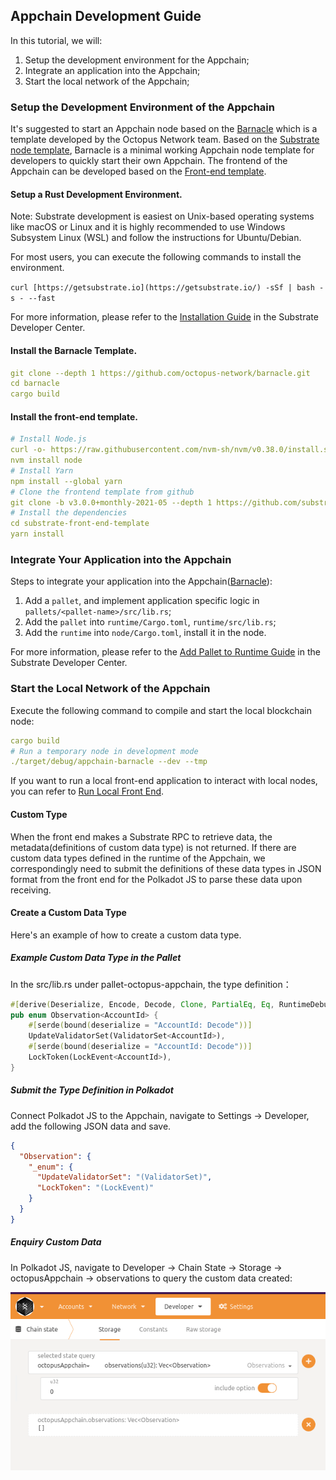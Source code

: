 ## Appchain Development Guide

In this tutorial, we will:

1. Setup the development environment for the Appchain;
2. Integrate an application into the Appchain;
3. Start the local network of the Appchain;

### Setup the Development Environment of the Appchain

It's suggested to start an Appchain node based on the [Barnacle](https://github.com/octopus-network/barnacle) which is a template developed by the Octopus Network team. Based on the [Substrate node template](https://github.com/substrate-developer-hub/substrate-node-template), Barnacle is a minimal working Appchain node template for developers to quickly start their own Appchain. The frontend of the Appchain can be developed based on the [Front-end template](https://github.com/substrate-developer-hub/substrate-front-end-template).

#### Setup a Rust Development Environment.

Note: Substrate development is easiest on Unix-based operating systems like macOS or Linux and it is highly recommended to use Windows Subsystem Linux (WSL) and follow the instructions for Ubuntu/Debian.

For most users, you can execute the following commands to install the environment.

`curl [https://getsubstrate.io](https://getsubstrate.io/) -sSf | bash -s - --fast`

For more information, please refer to the [Installation Guide](https://substrate.dev/docs/en/knowledgebase/getting-started/) in the Substrate Developer Center.

#### Install the Barnacle Template.

```yaml
git clone --depth 1 https://github.com/octopus-network/barnacle.git
cd barnacle
cargo build
```

#### Install the front-end template.

```yaml
# Install Node.js
curl -o- https://raw.githubusercontent.com/nvm-sh/nvm/v0.38.0/install.sh | bash
nvm install node
# Install Yarn
npm install --global yarn
# Clone the frontend template from github
git clone -b v3.0.0+monthly-2021-05 --depth 1 https://github.com/substrate-developer-hub/substrate-front-end-template
# Install the dependencies
cd substrate-front-end-template
yarn install
```

### Integrate Your Application into the Appchain

Steps to integrate your application into the Appchain([Barnacle](https://github.com/octopus-network/barnacle)):

1. Add a `pallet`, and implement application specific logic in `pallets/<pallet-name>/src/lib.rs`;
2. Add the `pallet` into `runtime/Cargo.toml`, `runtime/src/lib.rs`;
3. Add the `runtime` into `node/Cargo.toml`, install it in the node.

For more information, please refer to the [Add Pallet to Runtime Guide](https://substrate.dev/docs/en/tutorials/add-a-pallet/) in the Substrate Developer Center.

### Start the Local Network of the Appchain

Execute the following command to compile and start the local blockchain node:

```yaml
cargo build
# Run a temporary node in development mode
./target/debug/appchain-barnacle --dev --tmp
```

If you want to run a local front-end application to interact with local nodes, you can refer to [Run Local Front End](https://substrate.dev/docs/en/tutorials/create-your-first-substrate-chain/interact#start-the-front-end-template).

#### Custom Type

When the front end makes a Substrate RPC to retrieve data, the metadata(definitions of custom data type) is not returned. If there are custom data types defined in the runtime of the Appchain, we correspondingly need to submit the definitions of these data types in JSON format from the front end for the Polkadot JS to parse these data upon receiving.

#### Create a Custom Data Type
Here's an example of how to create a custom data type.
##### Example Custom Data Type in the Pallet
In the src/lib.rs under pallet-octopus-appchain, the type definition：
```rust
#[derive(Deserialize, Encode, Decode, Clone, PartialEq, Eq, RuntimeDebug)]
pub enum Observation<AccountId> {
	#[serde(bound(deserialize = "AccountId: Decode"))]
	UpdateValidatorSet(ValidatorSet<AccountId>),
	#[serde(bound(deserialize = "AccountId: Decode"))]
	LockToken(LockEvent<AccountId>),
}
```

##### Submit the Type Definition in Polkadot
Connect Polkadot JS to the Appchain, navigate to Settings -> Developer, add the following JSON data and save.
```json
{
  "Observation": {
    "_enum": {
      "UpdateValidatorSet": "(ValidatorSet)",
      "LockToken": "(LockEvent)"
    }
  }
}
```

##### Enquiry Custom Data
In Polkadot JS, navigate to Developer -> Chain State -> Storage -> octopusAppchain -> observations to query the custom data created:

![EnquiryCustomData](../guides/query_customized_type.png)
